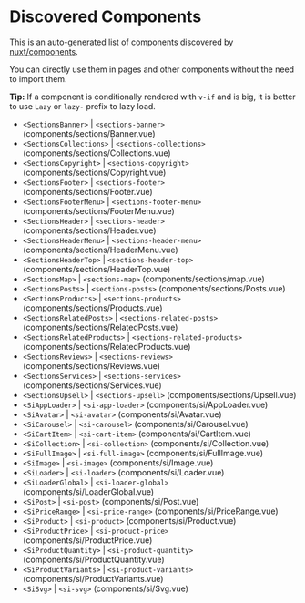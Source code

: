 # Discovered Components

This is an auto-generated list of components discovered by [nuxt/components](https://github.com/nuxt/components).

You can directly use them in pages and other components without the need to import them.

**Tip:** If a component is conditionally rendered with `v-if` and is big, it is better to use `Lazy` or `lazy-` prefix to lazy load.

- `<SectionsBanner>` | `<sections-banner>` (components/sections/Banner.vue)
- `<SectionsCollections>` | `<sections-collections>` (components/sections/Collections.vue)
- `<SectionsCopyright>` | `<sections-copyright>` (components/sections/Copyright.vue)
- `<SectionsFooter>` | `<sections-footer>` (components/sections/Footer.vue)
- `<SectionsFooterMenu>` | `<sections-footer-menu>` (components/sections/FooterMenu.vue)
- `<SectionsHeader>` | `<sections-header>` (components/sections/Header.vue)
- `<SectionsHeaderMenu>` | `<sections-header-menu>` (components/sections/HeaderMenu.vue)
- `<SectionsHeaderTop>` | `<sections-header-top>` (components/sections/HeaderTop.vue)
- `<SectionsMap>` | `<sections-map>` (components/sections/map.vue)
- `<SectionsPosts>` | `<sections-posts>` (components/sections/Posts.vue)
- `<SectionsProducts>` | `<sections-products>` (components/sections/Products.vue)
- `<SectionsRelatedPosts>` | `<sections-related-posts>` (components/sections/RelatedPosts.vue)
- `<SectionsRelatedProducts>` | `<sections-related-products>` (components/sections/RelatedProducts.vue)
- `<SectionsReviews>` | `<sections-reviews>` (components/sections/Reviews.vue)
- `<SectionsServices>` | `<sections-services>` (components/sections/Services.vue)
- `<SectionsUpsell>` | `<sections-upsell>` (components/sections/Upsell.vue)
- `<SiAppLoader>` | `<si-app-loader>` (components/si/AppLoader.vue)
- `<SiAvatar>` | `<si-avatar>` (components/si/Avatar.vue)
- `<SiCarousel>` | `<si-carousel>` (components/si/Carousel.vue)
- `<SiCartItem>` | `<si-cart-item>` (components/si/CartItem.vue)
- `<SiCollection>` | `<si-collection>` (components/si/Collection.vue)
- `<SiFullImage>` | `<si-full-image>` (components/si/FullImage.vue)
- `<SiImage>` | `<si-image>` (components/si/Image.vue)
- `<SiLoader>` | `<si-loader>` (components/si/Loader.vue)
- `<SiLoaderGlobal>` | `<si-loader-global>` (components/si/LoaderGlobal.vue)
- `<SiPost>` | `<si-post>` (components/si/Post.vue)
- `<SiPriceRange>` | `<si-price-range>` (components/si/PriceRange.vue)
- `<SiProduct>` | `<si-product>` (components/si/Product.vue)
- `<SiProductPrice>` | `<si-product-price>` (components/si/ProductPrice.vue)
- `<SiProductQuantity>` | `<si-product-quantity>` (components/si/ProductQuantity.vue)
- `<SiProductVariants>` | `<si-product-variants>` (components/si/ProductVariants.vue)
- `<SiSvg>` | `<si-svg>` (components/si/Svg.vue)
